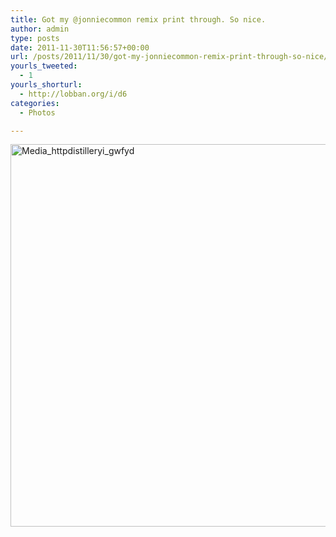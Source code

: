 ```yaml
---
title: Got my @jonniecommon remix print through. So nice.
author: admin
type: posts
date: 2011-11-30T11:56:57+00:00
url: /posts/2011/11/30/got-my-jonniecommon-remix-print-through-so-nice/
yourls_tweeted:
  - 1
yourls_shorturl:
  - http://lobban.org/i/d6
categories:
  - Photos

---
```

<div class='posterous_autopost'>
  <a href="http://instagr.am/p/WnMna/"></p> 
  
  <div class='p_embed p_image_embed'>
    <a href="http://getfile3.posterous.com/getfile/files.posterous.com/nonimage/BjFDocGiJAlFzCEamfdHFFnJGnCIlpyFFajfvIppgpuydiqnzAgjpJakoqgh/media_httpdistilleryi_GwFyD.jpg.scaled1000.jpg"><img alt="Media_httpdistilleryi_gwfyd" height="612" src="https://getfile3.posterous.com/getfile/files.posterous.com/nonimage/BjFDocGiJAlFzCEamfdHFFnJGnCIlpyFFajfvIppgpuydiqnzAgjpJakoqgh/media_httpdistilleryi_GwFyD.jpg.scaled1000.jpg" width="612" /></a>
  </div>
  
  <p>
    </a></div>